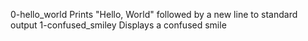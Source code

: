 0-hello_world
	Prints "Hello, World" followed by a new line to standard output
1-confused_smiley
	Displays a confused smile
